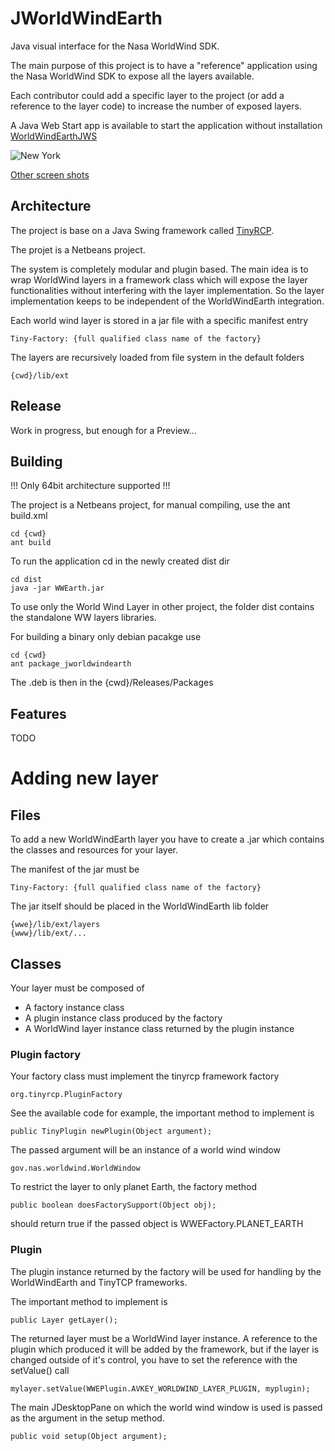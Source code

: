 # JWorldWindEarth
Java visual interface for the Nasa WorldWind SDK.

The main purpose of this project is to have a "reference" application using the
Nasa WorldWind SDK to expose all the layers available.

Each contributor could add a specific layer to the project (or add a reference
to the layer code) to increase the number of exposed layers.

A Java Web Start app is available to start the application without installation
[WorldWindEarthJWS](http://tools.knop-tech.com)

![New York](https://user-images.githubusercontent.com/18146968/29412234-243faed8-8358-11e7-9e26-3675b769c608.jpg)

[Other screen shots](https://github.com/sbodmer/JWorldWindEarth/issues/1)

## Architecture
The project is base on a Java Swing framework called [TinyRCP](https://github.com/lsimedia/TinyRCP).

The projet is a Netbeans project.

The system is completely modular and plugin based. The main idea is to wrap 
WorldWind layers in a framework class which will expose the layer functionalities
without interfering with the layer implementation. So the layer implementation
keeps to be independent of the WorldWindEarth integration.

Each world wind layer is stored in a jar file with a specific manifest entry
    
    Tiny-Factory: {full qualified class name of the factory}


The layers are recursively loaded from file system in the default folders

    {cwd}/lib/ext

## Release
Work in progress, but enough for a Preview...

## Building
!!! Only 64bit architecture supported !!!

The project is a Netbeans project, for manual compiling, use the ant build.xml

    cd {cwd}
    ant build

To run the application cd in the newly created dist dir

    cd dist
    java -jar WWEarth.jar

To use only the World Wind Layer in other project, the folder dist contains the
standalone WW layers libraries.

For building a binary only debian pacakge use

    cd {cwd}
    ant package_jworldwindearth

The .deb is then in the {cwd}/Releases/Packages

## Features
TODO

# Adding new layer
## Files
To add a new WorldWindEarth layer you have to create a .jar which contains the
classes and resources for your layer.

The manifest of the jar must be

    Tiny-Factory: {full qualified class name of the factory}

The jar itself should be placed in the WorldWindEarth lib folder

    {wwe}/lib/ext/layers
    {www}/lib/ext/...

## Classes
Your layer must be composed of

- A factory instance class
- A plugin instance class produced by the factory
- A WorldWind layer instance class returned by the plugin instance

### Plugin factory
Your factory class must implement the tinyrcp framework factory

    org.tinyrcp.PluginFactory

See the available code for example, the important method to implement
is

    public TinyPlugin newPlugin(Object argument);

The passed argument will be an instance of a world wind window

    gov.nas.worldwind.WorldWindow


To restrict the layer to only planet Earth, the factory method

    public boolean doesFactorySupport(Object obj); 

should return true if the passed object is WWEFactory.PLANET_EARTH
        

### Plugin
The plugin instance returned by the factory will be used for handling by
the WorldWindEarth and TinyTCP frameworks.

The important method to implement is

    public Layer getLayer();
    
The returned layer must be a  WorldWind layer instance. A reference to the plugin
which produced it will be added by the framework, but if the layer is changed
outside of it's control, you have to set the reference with the setValue() call

    mylayer.setValue(WWEPlugin.AVKEY_WORLDWIND_LAYER_PLUGIN, myplugin);

The main JDesktopPane on which the world wind window is used is passed as the
argument in the setup method.

    public void setup(Object argument);

